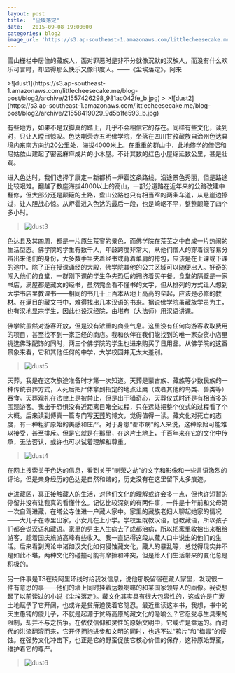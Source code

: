 ```yaml
---
layout: post
title:  "尘埃落定"
date:   2015-09-08 19:00:00
categories: blog2
image_url: 'https://s3.ap-southeast-1.amazonaws.com/littlecheesecake.me/blog-post/blog2/archive/21745277135_78c267c9fe_o.jpg'
---
```


<figcaption>
<p class="reading-notes">雪山栅栏中居住的藏族人，面对罪恶时是非不分就像沉默的汉族人，而没有什么欢乐可言时，却显得那么快乐又像印度人。——《尘埃落定》，阿来</p>
</figcaption>
>![dust1](https://s3.ap-southeast-1.amazonaws.com/littlecheesecake.me/blog-post/blog2/archive/21557426298_981ac042fe_b.jpg)
>
>![dust2](https://s3.ap-southeast-1.amazonaws.com/littlecheesecake.me/blog-post/blog2/archive/21558419029_9d5b1fe593_b.jpg)


有些地方，如果不是双脚真的踏上，几乎不会相信它的存在。同样有些文化，读到时，只让人瞠目惊叹。色达喇荣寺五明佛学院，坐落在四川甘孜藏族自治州色达县境内东南方向约20公里处，海拔4000米上。在重重的群山中，此地修学的僧侣和尼姑依山建起了密密麻麻成片的小木屋。不计其数的红色小屋绵延数公里，甚是壮观。

进入色达时，我们选择了康定－新都桥－炉霍这条路线，沿途景色秀丽，但是路途比较艰难。翻越了数座海拔4000以上的高山，一部分道路在近年来的公路改建中翻修，但大部分还是颠簸的土路，盘山公路也只有相当窄的两条车道，从悬崖边擦过，让人胆战心惊。从炉霍进入色达的最后一段，也是崎岖不平，整整颠簸了四个多小时。

>![dust3](https://s3.ap-southeast-1.amazonaws.com/littlecheesecake.me/blog-post/blog2/archive/21124258433_b76347f62b_b.jpg)


色达县及其四周，都是一片原生荒寥的景色，而佛学院在荒芜之中自成一片热闹的生活型态。佛学院的学生有数千人，年龄跨度非常大，从他们僧人的穿着很容易分辨出来他们的身份，大多数手里夹着经书或背着单肩的挎包，应该是在上课或下课的途中。除了正在授课诵经的大殿，佛学院其他的公共区域可以随便出入。好奇的闯入他们的食堂，一群刚下课的学生争先恐后的拥挤着买午餐。食堂的隔壁是一家书店，满屋都是藏文的经书，虽然完全看不懂书的文字，但从排列的方式让人想到大学书店里教课书——相同的书几十上百本从地上高高的垒起，应该是必修的教材。在满目的藏文书中，难得找出几本汉语的书来。据说佛学院虽藏族学员为主，也有汉地显宗学生，因此也设汉经院，由堪布（大法师）用汉语讲课。

佛学院虽然对游客开放，但是没有浓重的商业气息。这里没有任何向游客收取费用的项目，甚至找不到一家正经的商店。我和伙伴在我们能找到的唯一家杂货小店里挑选佛珠配饰的同时，两三个佛学院的学生也进来购买了日用品。从佛学院的这番景象来看，它和其他任何的中学，大学校园并无太大差别。


>![dust5](https://s3.ap-southeast-1.amazonaws.com/littlecheesecake.me/blog-post/blog2/archive/21739072272_fdf3f88fa0_b.jpg)


天葬，我是在这次旅途准备时才第一次知道。天葬是蒙古族、藏族等少数民族的一种传统丧葬方式，人死后把尸体拿到指定的地点让鹰（或者其他的鸟类、兽类等）吞食。天葬观礼在法律上是被禁止，但是出于猎奇心，天葬仪式时还是有相当多的围观游客。我出于恐惧没有近距离目睹全过程，只在远处把整个仪式的过程看了个大概。后来读到傅真一篇专门写[天葬](http://fz0512.com/archives/211)的博文，觉得值得一读。藏文化对死亡的态度，有一种粗犷原始的美感和庄严。对于身患“都市病”的人来说，这种原始可能难以接受，甚至排斥。但是它就是在那里，在这片土地上，千百年来在它的文化中传承，无法否认，或许也可以试着理解和尊重。

>![dust4](https://s3.ap-southeast-1.amazonaws.com/littlecheesecake.me/blog-post/blog2/archive/21557282220_09c608bed4_b.jpg)


在网上搜索关于色达的信息，看到关于“喇荣之劫”的文字和影像和一些言语激烈的评论。但是亲身经历的色达是自然和谐的，历史没有在这里留下太多痕迹。

走进藏区，真正接触藏人的生活，对他们文化的理解或许会多一点，但也许短暂的停留并没有让我真的看懂什么。记忆比较深刻的有两件事，一件是十年前和父母第一次自驾进藏，在塔公寺住进一户藏人家中。家里的藏族老妇人聊起她家的情况——大儿子在寺里出家，小女儿在上小学。学校里既教汉语，也教藏语，所以孩子们都会说汉语和藏语。家里的男主人生病去了成都治病，所以把家里收拾出来租给游客，趁着国庆旅游高峰有些收入。我一直记得这段从藏人口中说出的他们的生活。后来看到舆论中诸如汉文化如何侵蚀藏文化，藏人的暴乱等，总觉得现实并不是如此不堪，两种文化的碰撞可能有摩擦和冲突，但是给人们生活带来的变化总是积极的。

另一件事是TS在绕阿里环线时给我发信息，说他那晚留宿在藏人家里，发现很一件有意思的事——他们的墙上同时挂着达赖喇嘛的和某国家领导人的画像。我说想起了以前读过的小说《尘埃落定》。藏文化其实具有很大包容性的，这或许是广袤土地赋予了它开阔，也或许是贫瘠迫使着它隐忍。最近重读这本书，我想，书中的天生愚钝的傻儿子，不就是起源于贫瘠高原的藏文化的隐喻么？它忍受与生具来的限制，却并不与之抗争。在依仗信仰和灵性的原始文明中，它或许是幸运的。而时代的洪流翻滚而来，它开怀拥抱进步和文明的同时，也逃不过“鸦片”和“梅毒”的侵蚀。在强势文化冲击下，也正是它的野蛮促使它核心价值的保存，这种原始野蛮，维护着它的尊严。

>![dust6](https://s3.ap-southeast-1.amazonaws.com/littlecheesecake.me/blog-post/blog2/archive/21557285400_6d5cd1b23c_b.jpg)
